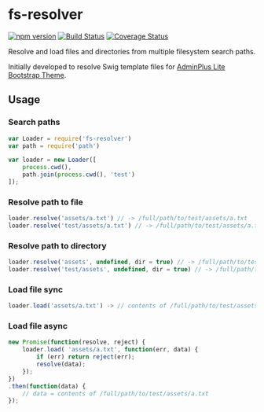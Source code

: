 # fs-resolver
[![npm version](https://badge.fury.io/js/fs-resolver.svg)](https://badge.fury.io/js/fs-resolver)
[![Build Status](https://travis-ci.org/themekit/fs-resolver.svg?branch=master)](https://travis-ci.org/themekit/fs-resolver)
[![Coverage Status](https://coveralls.io/repos/themekit/fs-resolver/badge.svg?branch=master&service=github)](https://coveralls.io/github/themekit/fs-resolver?branch=master)

Resolve and load files and directories from multiple filesystem search paths.

Initially developed to resolve Swig template files for [AdminPlus Lite Bootstrap Theme](https://github.com/themekit/adminplus).

## Usage

### Search paths

```js
var Loader = require('fs-resolver')
var path = require('path')

var loader = new Loader([
    process.cwd(),
    path.join(process.cwd(), 'test')
]);
```

### Resolve path to file

```js
loader.resolve('assets/a.txt') // -> /full/path/to/test/assets/a.txt
loader.resolve('test/assets/a.txt') // -> /full/path/to/test/assets/a.txt
```

### Resolve path to directory

```js
loader.resolve('assets', undefined, dir = true) // -> /full/path/to/test/assets/
loader.resolve('test/assets', undefined, dir = true) // -> /full/path/to/test/assets/
```

### Load file sync

```js
loader.load('assets/a.txt') -> // contents of /full/path/to/test/assets/a.txt
```

### Load file async

```js
new Promise(function(resolve, reject) {
    loader.load( 'assets/a.txt', function(err, data) {
        if (err) return reject(err);
        resolve(data);
    });
})
.then(function(data) {
    // data = contents of /full/path/to/test/assets/a.txt
});
```